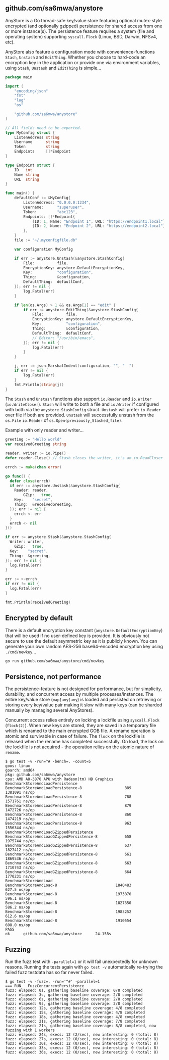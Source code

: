 ## github.com/sa6mwa/anystore

AnyStore is a Go thread-safe key/value store featuring optional mutex-style
encrypted (and optionally gzipped) persistence for shared access from one or
more instance(s). The persistence feature requires a system (file and operating
system) supporting `syscall.Flock` (Linux, BSD, Darwin, NFSv4, etc).

AnyStore also feature a configuration mode with convenience-functions `Stash`,
`Unstash` and `EditThing`. Whether you choose to hard-code an encryption key in
the application or provide one via environment variables, using `Stash`,
`Unstash` and `EditThing` is simple...

```go
package main

import (
	"encoding/json"
	"fmt"
	"log"
	"os"

	"github.com/sa6mwa/anystore"
)

// All fields need to be exported.
type MyConfig struct {
	ListenAddress string
	Username      string
	Token         string
	Endpoints     []*Endpoint
}

type Endpoint struct {
	ID   int
	Name string
	URL  string
}

func main() {
	defaultConf := &MyConfig{
		ListenAddress: "0.0.0.0:1234",
		Username:      "superuser",
		Token:         "abc123",
		Endpoints: []*Endpoint{
			{ID: 1, Name: "Endpoint 1", URL: "https://endpoint1.local"},
			{ID: 2, Name: "Endpoint 2", URL: "https://endpoint2.local"},
		},
	}
	file := "~/.myconfigfile.db"

	var configuration MyConfig

	if err := anystore.Unstash(&anystore.StashConfig{
		File:          file,
		EncryptionKey: anystore.DefaultEncryptionKey,
		Key:           "configuration",
		Thing:         &configuration,
		DefaultThing:  defaultConf,
	}); err != nil {
		log.Fatal(err)
	}

	if len(os.Args) > 1 && os.Args[1] == "edit" {
		if err := anystore.EditThing(&anystore.StashConfig{
			File:          file,
			EncryptionKey: anystore.DefaultEncryptionKey,
			Key:           "configuration",
			Thing:         &configuration,
			DefaultThing:  defaultConf,
			// Editor: "/usr/bin/emacs",
		}); err != nil {
			log.Fatal(err)
		}
	}

	j, err := json.MarshalIndent(configuration, "", "  ")
	if err != nil {
		log.Fatal(err)
	}
	fmt.Println(string(j))
}
```

The `Stash` and `Unstash` functions also support `io.Reader` and `io.Writer`
(`io.WriteCloser`). `Stash` will write to both a file and `io.Writer` if
configured with both via the `anystore.StashConfig` struct. `Unstash` will
prefer `io.Reader` over file if both are provided. `Unstash` will successfully
unstash from the `os.File` `io.Reader` of
`os.Open(previously_Stashed_file)`.

Example with only reader and writer...

```go
greeting := "Hello world"
var receivedGreeting string

reader, writer := io.Pipe()
defer reader.Close() // Stash closes the writer, it's an io.ReadCloser

errch := make(chan error)

go func() {
  defer close(errch)
  if err := anystore.Unstash(&anystore.StashConfig{
    Reader: reader,
		GZip:   true,
    Key:    "secret",
    Thing:  &receivedGreeting,
  }); err != nil {
    errch <- err
  }
  errch <- nil
}()

if err := anystore.Stash(&anystore.StashConfig{
  Writer: writer,
	GZip:   true,
  Key:    "secret",
  Thing:  &greeting,
}); err != nil {
  log.Fatal(err)
}

err := <-errch
if err != nil {
  log.Fatal(err)
}

fmt.Println(receivedGreeting)
```

## Encrypted by default

There is a default encryption key constant (`anystore.DefaultEncryptionKey`)
that will be used if no user-defined key is provided. It is obviously not secure
to use the default asymmetric key as it is publicly known. You can generate your
own random AES-256 base64-encoded encryption key using `./cmd/newkey`...

```sh
go run github.com/sa6mwa/anystore/cmd/newkey
```

## Persistence, not performance

The persistence-feature is not designed for performance, but for simplicity,
durability, and concurrent access by multiple processes/instances. The entire
key/value store (`map[any]any`) is loaded and persisted on retrieving or storing
every key/value pair making it slow with many keys (can be sharded manually
by managing several AnyStores).

Concurrent access relies entirely on locking a lockfile using `syscall.Flock`
(`flock(2)`). When new keys are stored, they are saved in a temporary file which
is renamed to the main encrypted GOB file. A rename operation is atomic and
survivable in case of failure. The `flock` on the lockfile is released when the
rename has completed successfully. On load, the lock on the lockfile is not
acquired - the operation relies on the atomic nature of `rename`.

```
$ go test -v -run=^# -bench=. -count=5
goos: linux
goarch: amd64
pkg: github.com/sa6mwa/anystore
cpu: AMD A8-3870 APU with Radeon(tm) HD Graphics
BenchmarkStoreAndLoadPersistence
BenchmarkStoreAndLoadPersistence-8                   889           1381091 ns/op
BenchmarkStoreAndLoadPersistence-8                   788           1571761 ns/op
BenchmarkStoreAndLoadPersistence-8                   879           1472726 ns/op
BenchmarkStoreAndLoadPersistence-8                   860           1474219 ns/op
BenchmarkStoreAndLoadPersistence-8                   963           1556344 ns/op
BenchmarkStoreAndLoadGZippedPersistence
BenchmarkStoreAndLoadGZippedPersistence-8            658           1975744 ns/op
BenchmarkStoreAndLoadGZippedPersistence-8            637           1827412 ns/op
BenchmarkStoreAndLoadGZippedPersistence-8            661           1869536 ns/op
BenchmarkStoreAndLoadGZippedPersistence-8            663           1710743 ns/op
BenchmarkStoreAndLoadGZippedPersistence-8            664           1770231 ns/op
BenchmarkStoreAndLoad
BenchmarkStoreAndLoad-8                          1840483               627.5 ns/op
BenchmarkStoreAndLoad-8                          1973870               596.1 ns/op
BenchmarkStoreAndLoad-8                          1827350               586.2 ns/op
BenchmarkStoreAndLoad-8                          1983252               612.6 ns/op
BenchmarkStoreAndLoad-8                          1910554               608.0 ns/op
PASS
ok      github.com/sa6mwa/anystore      24.158s
```

## Fuzzing

Run the fuzz test with `-parallel=1` or it will fail unexpectedly for unknown
reasons. Running the tests again with `go test -v` automatically re-trying the
failed fuzz testdata has so far never failed.

```
$ go test -v -fuzz=. -run='^#' -parallel=1
=== RUN   FuzzConcurrentPersistence
fuzz: elapsed: 0s, gathering baseline coverage: 0/8 completed
fuzz: elapsed: 3s, gathering baseline coverage: 2/8 completed
fuzz: elapsed: 6s, gathering baseline coverage: 2/8 completed
fuzz: elapsed: 9s, gathering baseline coverage: 2/8 completed
fuzz: elapsed: 12s, gathering baseline coverage: 4/8 completed
fuzz: elapsed: 15s, gathering baseline coverage: 4/8 completed
fuzz: elapsed: 18s, gathering baseline coverage: 4/8 completed
fuzz: elapsed: 21s, gathering baseline coverage: 7/8 completed
fuzz: elapsed: 21s, gathering baseline coverage: 8/8 completed, now fuzzing with 1 workers
fuzz: elapsed: 24s, execs: 12 (2/sec), new interesting: 0 (total: 8)
fuzz: elapsed: 27s, execs: 12 (0/sec), new interesting: 0 (total: 8)
fuzz: elapsed: 30s, execs: 12 (0/sec), new interesting: 0 (total: 8)
fuzz: elapsed: 33s, execs: 12 (0/sec), new interesting: 0 (total: 8)
fuzz: elapsed: 36s, execs: 12 (0/sec), new interesting: 0 (total: 8)
```
